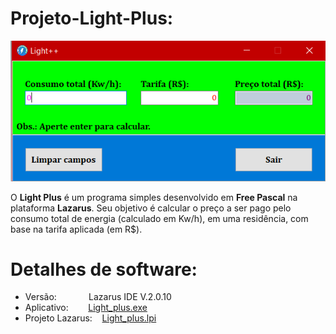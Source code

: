 # Projeto-Light-Plus:

![Tela](/Imagens/Tela.png)

O **Light Plus** é um programa simples desenvolvido em **Free Pascal** na plataforma **Lazarus**. Seu objetivo é calcular o preço a ser pago pelo consumo total de energia (calculado em Kw/h), em uma residência, com base na tarifa aplicada (em R$).


# Detalhes de software:
  * Versão:          &nbsp;&nbsp;&nbsp;&nbsp;&nbsp;&nbsp;&nbsp;&nbsp;&nbsp;&nbsp;&nbsp; Lazarus IDE V.2.0.10
  * Aplicativo:      &nbsp;&nbsp;&nbsp;&nbsp;&nbsp;&nbsp; [Light_plus.exe](/Light_plus.exe)
  * Projeto Lazarus: &nbsp;&nbsp; [Light_plus.lpi](/Light_plus.lpi)
